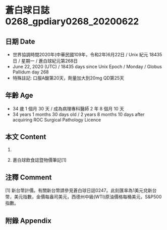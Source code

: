 [_metadata_:encoding]: - "utf-8"
[_metadata_:language]: - "zh-Hant-TW"
[_metadata_:fileformat]: - "markdown"
[_metadata_:MIME_type]: - "text/plain"
[_metadata_:markdown_version]: - "commonmark version 0.29"
[_metadata_:markdown_spec]: - "https://spec.commonmark.org/0.29/"

# 蒼白球日誌0268_gpdiary0268_20200622 #

## 日期 Date ##

* 世界協調時間2020年(中華民國109年，令和2年)6月22日 / Unix 紀元 18435 日 / 星期一 / 蒼白球紀元第268日
* June 22, 2020 (UTC) / 18435 days since Unix Epoch / Monday / Globus Pallidum day 268
* 特殊註記: 口服A酸第20天，劑量加大到20mg QD第25天

## 年齡 Age ##

* 34 歲 1 個月 30 天 / 成為病理專科醫師 2 年 8 個月 10 天
* 34 years 1 months 30 days old / 2 years 8 months 10 days after acquiring ROC Surgical Pathology Licence

## 本文 Content ##

1. 

    
2. 蒼白球飲食誌暨物價筆記[1]

    

## 注釋 Comment ##

[1] 新台幣計價。有關新台幣請參見蒼白球日誌0247。此刻匯率為1美元兌新台幣，美元指數，金價每盎司美元，西德州中級(WTI)原油價格每桶美元，S&P500指數。



## 附錄 Appendix ##

